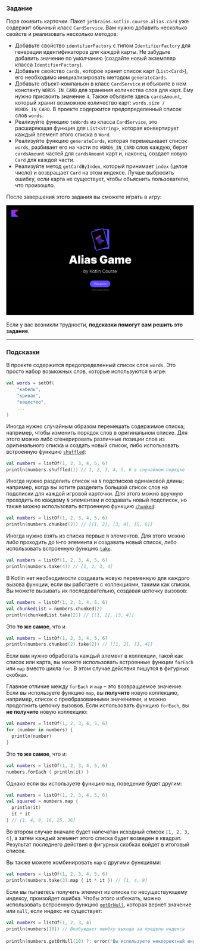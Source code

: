### Задание

Пора оживить карточки. Пакет `jetbrains.kotlin.course.alias.card` уже содержит обычный класс `CardService`. Вам нужно добавить несколько свойств и реализовать несколько методов:

- Добавьте свойство `identifierFactory` с типом `IdentifierFactory` для генерации идентификаторов для каждой карты. Не забудьте добавить значение по умолчанию (создайте новый экземпляр класса `IdentifierFactory`).
- Добавьте свойство `cards`, которое хранит список карт (`List<Card>`), его необходимо инициализировать методом `generateCards`.
- Добавьте объект-компаньон в класс `CardService` и объявите в нем константу `WORDS_IN_CARD` для хранения количества слов для карт. Ему нужно присвоить значение `4`. Также объявите здесь `cardsAmount`, который хранит возможное количество карт: `words.size / WORDS_IN_CARD`. В проекте содержится предопределенный список слов `words`.
- Реализуйте функцию `toWords` из класса `CardService`, это расширяющая функция для `List<String>`, которая конвертирует каждый элемент этого списка в `Word`.
- Реализуйте функцию `generateCards`, которая перемешивает список `words`, разбивает его на части по `WORDS_IN_CARD` слов каждую, берет `cardsAmount` частей для `cardsAmount` карт и, наконец, создает новую `Card` для каждой части.
- Реализуйте метод `getCardByIndex`, который принимает `index` (целое число) и возвращает `Card` на этом индексе. Лучше выбросить ошибку, если карта не существует, чтобы объяснить пользователю, что произошло.

После завершения этого задания вы сможете играть в игру:

![Текущая версия игры](../../utils/src/main/resources/images/states/alias/state1.gif)

Если у вас возникли трудности, **подсказки помогут вам решить это задание**.

----

### Подсказки

<div class="hint" title="Кликните здесь, чтобы узнать, как выглядит список слов">

В проекте содержится предопределенный список слов `words`. Это просто набор возможных слов, которые используются в игре:
```kotlin
val words = setOf(
    "кабель",
    "кривая",
    "вещество",
    ...
)
```
</div>

<div class="hint" title="Кликните здесь, чтобы узнать о встроенной функции `shuffled`">

Иногда нужно случайным образом перемешать содержимое списка; например, чтобы изменить порядок слов в оригинальном списке. Для этого можно либо сгенерировать различные позиции слов из оригинального списка и создать новый список, либо использовать встроенную функцию [`shuffled`](https://kotlinlang.org/api/latest/jvm/stdlib/kotlin.collections/shuffled.html):

  ```kotlin
  val numbers = listOf(1, 2, 3, 4, 5, 6)
  println(numbers.shuffled()) // 1, 2, 3, 4, 5, 6 в случайном порядке
  ```
</div>

<div class="hint" title="Кликните здесь, чтобы узнать о встроенной функции `chunked`">

Иногда нужно разделить список на `N` подсписков одинаковой длины; например, когда вы хотите разделить большой список слов на подсписки для каждой игровой карточки. Для этого можно вручную проходить по каждому `N` элементам и создавать новый подсписок, но также можно использовать встроенную функцию [`chunked`](https://kotlinlang.org/docs/collection-parts.html#chunked):

  ```kotlin
  val numbers = listOf(1, 2, 3, 4, 5, 6)
  println(numbers.chunked(2)) // [[1, 2], [3, 4], [5, 6]]
  ```
</div>

<div class="hint" title="Кликните здесь, чтобы узнать о встроенной функции `take`">

Иногда нужно взять из списка первые `N` элементов. Для этого можно либо проходить до `N`-го элемента и создавать новый список, либо использовать встроенную функцию [`take`](https://kotlinlang.org/api/latest/jvm/stdlib/kotlin.collections/take.html).

  ```kotlin
  val numbers = listOf(1, 2, 3, 4, 5, 6)
  println(numbers.take(4)) // [1, 2, 3, 4]
  ```
</div>

<div class="hint" title="Кликните здесь, чтобы узнать, как можно связать несколько вызовов функций">

В Kotlin нет необходимости создавать новую переменную для каждого вызова функции, если вы работаете с коллекциями, такими как списки. Вы можете вызывать их последовательно, создавая цепочку вызовов:

  ```kotlin
  val numbers = listOf(1, 2, 3, 4, 5, 6)
  val chunkedList = numbers.chunked(2)
  println(chunkedList.take(2)) // [[1, 2], [3, 4]]
  ```

Это **то же самое**, что и

  ```kotlin
  val numbers = listOf(1, 2, 3, 4, 5, 6)
  println(numbers.chunked(2).take(2)) // [[1, 2], [3, 4]]
  ```
</div>

<div class="hint" title="Кликните здесь, чтобы узнать о встроенных функциях `map` и `forEach`">

Если вам нужно обработать каждый элемент в коллекции, такой как список или карта, вы можете использовать встроенные функции `forEach` или `map` вместо цикла `for`. В этом случае действия пишутся в фигурных скобках.

Главное отличие между `forEach` и `map` – это возвращаемое значение. Если вы используете функцию `map`, вы **получите** новую коллекцию, например, список с преобразованными значениями, и можно продолжить цепочку вызовов. Если использовать функцию `forEach`, вы **не получите** новую коллекцию:

```kotlin
val numbers = listOf(1, 2, 3, 4, 5, 6)
for (number in numbers) {
  println(number)
}
```
Это **то же самое**, что и:
```kotlin
val numbers = listOf(1, 2, 3, 4, 5, 6)
numbers.forEach { println(it) }
```

Однако если вы используете функцию `map`, поведение будет другим:
```kotlin
val numbers = listOf(1, 2, 3, 4, 5, 6)
val squared = numbers.map { 
  println(it)
  it * it
} // [1, 4, 9, 16, 25, 36]
```

Во втором случае вначале будет напечатан исходный список `[1, 2, 3, 4]`, а затем каждый элемент этого списка будет возведен в квадрат. Результат последнего действия в фигурных скобках войдет в итоговый список.

Вы также можете комбинировать `map` с другими функциями:
```kotlin
val numbers = listOf(1, 2, 3, 4, 5, 6)
println(numbers.take(3).map { it * it }) // [1, 4, 9]
```
</div>

<div class="hint" title="Кликните здесь, чтобы узнать о встроенной функции `getOrNull`">

Если вы пытаетесь получить элемент из списка по несуществующему индексу, произойдет ошибка. Чтобы этого избежать, можно использовать встроенную функцию [`getOrNull`](https://kotlinlang.org/api/latest/jvm/stdlib/kotlin.collections/get-or-null.html), которая вернет значение или `null`, если индекс не существует:

  ```kotlin
  val numbers = listOf(1, 2, 3, 4)
  println(numbers[10]) // Возбуждает ошибку выхода за пределы индекса

  println(numbers.getOrNull(10) ?: error("Вы используете некорректный индекс 10 для списка")) // Это лучше, так как сообщение об ошибке предоставит пользователю детальную информацию
  ```
</div>